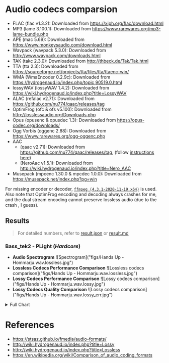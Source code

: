 # Audio codecs comparsion

- FLAC (flac v1.3.2): Downloaded from https://xiph.org/flac/download.html
- MP3 (lame 3.100.1): Downloaded from https://www.rarewares.org/mp3-lame-bundle.php
- APE (mac 5.69): Downloaded from https://www.monkeysaudio.com/download.html
- Wavpack (wavpack 5.3.0): Downloaded from http://www.wavpack.com/downloads.html
- TAK (takc 2.3.0): Downloaded from http://thbeck.de/Tak/Tak.html
- TTA (tta 2.3): Downloaded from https://sourceforge.net/projects/tta/files/tta/ttaenc-win/
- WMA (WmaEncoder 0.2.9c): Downloaded from https://hydrogenaud.io/index.php/topic,90519.0.html
- lossyWAV (lossyWAV 1.4.2): Downloaded from https://wiki.hydrogenaud.io/index.php?title=LossyWAV
- ALAC (refalac v2.71): Downloaded from https://github.com/nu774/qaac/releases/tag
- OptimFrog (ofc & ofs v5.100): Downloaded from http://losslessaudio.org/Downloads.php
- Opus (opusenc & opusdec 1.3): Downloaded from https://opus-codec.org/downloads/
- Ogg Vorbis (oggenc 2.88): Downloaded from https://www.rarewares.org/ogg-oggenc.php
- AAC
  - (qaac v2.71): Downloaded from https://github.com/nu774/qaac/releases/tag, (follow [instructions here](https://hydrogenaud.io/index.php?topic=117089.0))
  - (NeroAac v1.5.1): Downloaded from http://wiki.hydrogenaud.io/index.php?title=Nero_AAC
- Musepack (mpcenc 1.30.0 & mpcdec 1.0.0): Downloaded from https://musepack.net/index.php?pg=win

For missing encoder or decoder, [`ffmpeg (4.3.1-2020-11-19 x64)`](https://www.gyan.dev/ffmpeg/builds/) is used. Also note that OptimFrog encoding and decoding always crashes for me, and the dual stream encoding cannot preserve lossless audio (due to the crash , I guess).

## Results
> For detailed numbers, refer to [result.json](./result.json) or [result.md](./result.md)

### Bass_tek2 - PLight (*Hardcore*)

- **Audio Spectrogram**
![Spectrogram]("figs/Hands Up - Hommarju.wav.lossless.jpg")
- **Lossless Codecs Performance Comparison**
![Lossless codecs comparison]("figs/Hands Up - Hommarju.wav.lossless.jpg")
- **Lossy Codecs Performance Comparison**
![Lossy codecs comparison]("figs/Hands Up - Hommarju.wav.lossy.jpg")
- **Lossy Codecs Quality Comparison**
![Lossy codecs comparison]("figs/Hands Up - Hommarju.wav.lossy_err.jpg")

<details><summary> Full Chart </summary>

- **Lossless Codecs Performance Comparison**
![Lossless codecs comparison]("figs/Hands Up - Hommarju.full.wav.lossless.jpg")
- **Lossy Codecs Performance Comparison**
![Lossy codecs comparison]("figs/Hands Up - Hommarju.full.wav.lossy.jpg")
- **Lossy Codecs Quality Comparison**
![Lossy codecs comparison]("figs/Hands Up - Hommarju.full.wav.lossy_err.jpg")

</details>


# References

- https://stsaz.github.io/fmedia/audio-formats/
- http://wiki.hydrogenaud.io/index.php?title=Lossy
- http://wiki.hydrogenaud.io/index.php?title=Lossless
- https://en.wikipedia.org/wiki/Comparison_of_audio_coding_formats
